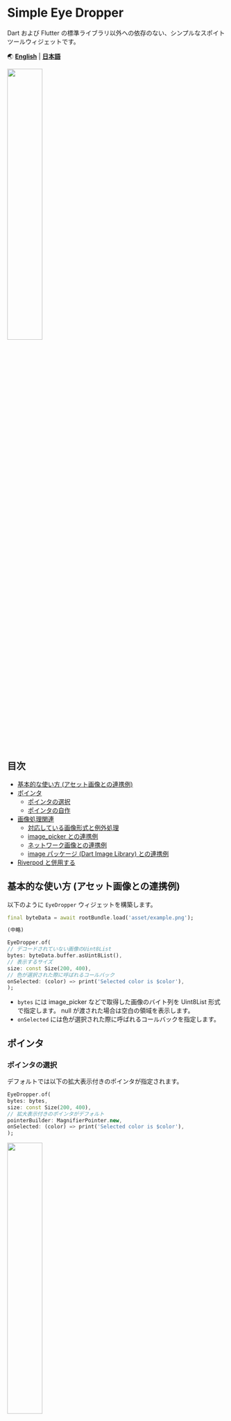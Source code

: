 # Simple Eye Dropper

Dart および Flutter の標準ライブラリ以外への依存のない、シンプルなスポイトツールウィジェットです。

🌏
[**English**](https://github.com/satoshiiorg/simple_eye_dropper/blob/master/README.md) |
[**日本語**](https://github.com/satoshiiorg/simple_eye_dropper/blob/master/README.ja.md)

<img src="https://user-images.githubusercontent.com/36852007/225324832-6ca002f4-5bee-4bb9-b9d6-47702a12df7d.png" alt="" width="40%" height="40%" >  

## 目次
- [基本的な使い方 (アセット画像との連携例)](#基本的な使い方-アセット画像との連携例)
- [ポインタ](#ポインタ)
  - [ポインタの選択](#ポインタの選択)
  - [ポインタの自作](#ポインタの自作)
- [画像処理関連](#画像処理関連)
  - [対応している画像形式と例外処理](#対応している画像形式と例外処理)
  - [image_picker との連携例](#image_picker-との連携例)
  - [ネットワーク画像との連携例](#ネットワーク画像との連携例)
  - [image パッケージ (Dart Image Library) との連携例](#image-パッケージ-Dart-Image-Library-との連携例)
- [Riverpod と併用する](#Riverpod-と併用する)

## 基本的な使い方 (アセット画像との連携例)

以下のように `EyeDropper` ウィジェットを構築します。

```dart
final byteData = await rootBundle.load('asset/example.png');

(中略)

EyeDropper.of(
// デコードされていない画像のUint8List
bytes: byteData.buffer.asUint8List(),
// 表示するサイズ
size: const Size(200, 400),
// 色が選択された際に呼ばれるコールバック
onSelected: (color) => print('Selected color is $color'),
);
```

- `bytes` には image_picker などで取得した画像のバイト列を Uint8List 形式で指定します。
  null が渡された場合は空白の領域を表示します。
- `onSelected` には色が選択された際に呼ばれるコールバックを指定します。

## ポインタ

### ポインタの選択

デフォルトでは以下の拡大表示付きのポインタが指定されます。

```dart
EyeDropper.of(
bytes: bytes,
size: const Size(200, 400),
// 拡大表示付きのポインタがデフォルト
pointerBuilder: MagnifierPointer.new,
onSelected: (color) => print('Selected color is $color'),
);
```

<img src="https://user-images.githubusercontent.com/36852007/225324832-6ca002f4-5bee-4bb9-b9d6-47702a12df7d.png" alt="" width="40%" height="40%" >  

以下のようなシンプルなポインタを指定することもできます。

```dart
EyeDropper.of(
bytes: bytes,
size: const Size(200, 400),
// 拡大表示のないシンプルな小さな四角のポインタ
pointerBuilder: (_, __) => SimplePointer(),
onSelected: (color) => print('Selected color is $color'),
);
```

<img src="https://user-images.githubusercontent.com/36852007/225325274-0a21a598-e94c-4aba-862c-936f48c9b4b3.png" alt="" width="40%" height="40%" >  

以下は拡大表示付きの円形のポインタの例です。

```dart
EyeDropper.of(
bytes: bytes,
size: const Size(200, 400),
// 拡大表示付きの円形のポインタ
pointerBuilder: CircleMagnifierPointer.new,
onSelected: (color) => print('Selected color is $color'),
);
```

<img src="https://user-images.githubusercontent.com/36852007/226092922-eb360ceb-dfca-40fd-a6e0-e1bb3c08a6f6.png" alt="" width="40%" height="40%" >  

どのポインタにもいくつかパラメタが用意されており、多少カスタマイズすることができます。

```dart
EyeDropper.of(
bytes: bytes,
size: const Size(200, 400),
// 拡大表示付きのポインタをカスタマイズ
pointerBuilder: (uiImage, ratio) => MagnifierPointer(
uiImage,
ratio,
// 拡大倍率
magnification: 2.5,
// 拡大部分のサイズ
outerRectSize: 101,
// 囲みの太さ
outerStrokeWidth: 3,
// 中心表示のサイズ
innerRectSize: 9,
// 中心表示の囲みの太さ
innerStrokeWidth: 3,
),
onSelected: (color) => print('Selected color is $color'),
);
```

<img src="https://user-images.githubusercontent.com/36852007/225325531-63dc3de8-bfe4-4254-8c75-7e79fb6e2beb.png" alt="" width="40%" height="40%" >  


### ポインタの自作

`Pointer` クラスを継承することで、より自分好みのポインタを作成することもできます。  
実装の仕方は `CircleMagnifierPointer` クラスのコードなどを参考にしてください。


## 画像処理関連

### 対応している画像形式と例外処理

dart:ui の [instantiateImageCodec](https://api.flutter.dev/flutter/dart-ui/instantiateImageCodec.html)
関数に準じています。  
少なくとも JPEG・PNG・GIF・アニメーションGIF・WebP・アニメーションWebP・BMP・WBMP に対応しているはずです。

`bytes` に対応していない画像形式の Uint8List を渡した場合は `ImageInitializationException` が発生します。  
`bytes` に `null` を渡した場合は空白の領域が表示されます。

### image_picker との連携例

```dart
final picker = ImagePicker();
final image = await picker.pickImage(source: ImageSource.gallery);
if(image == null) {
return;
}
final bytes = await image.readAsBytes();

(中略)

EyeDropper.of(
bytes: bytes,
size: const Size(200, 400),
onSelected: (color) => print('Selected color is $color'),
);
```

実際には async/await への対応のため `FutureBuilder` などを使用することになるでしょう。  
詳細なコーディング例は
[example/lib/main.dart](https://github.com/satoshiiorg/simple_eye_dropper/blob/master/example/lib/main.dart)
を参照してください。


### ネットワーク画像との連携例

例えば [http](https://pub.dev/packages/http) パッケージを利用する場合、以下のようにできます。

```dart
import 'package:http/http.dart' as http;

(中略)

final response = await http.get(Uri.parse('https://example.org/sample.jpg'));

(中略)

EyeDropper.of(
bytes: response.bodyBytes,
size: const Size(200, 400),
onSelected: (color) => print('Selected color is $color'),
);
```

基本的にはレスポンスボディをそのまま `bytes` に渡すだけです。

### image パッケージ (Dart Image Library) との連携例

[image](https://pub.dev/packages/image) パッケージ (Dart Image Library) で加工した画像を EyeDropper
に渡したいような場合は、以下のように `img.encodeXXX` で再度エンコードした Uint8List を渡してください。

```dart
import 'package:image/image.dart' as img;

(中略)

final imgImage = img.decodeImage(bytes);
final grayImage = img.grayscale(imgImage!);
grayBytes = img.encodeJpg(grayImage);

(中略)

EyeDropper.of(
bytes: grayBytes,
size: const Size(200, 400),
onSelected: (color) => print('Selected color is $color'),
);
```

## Riverpod と併用する

EyeDropper を [Riverpod](https://riverpod.dev/) の ConsumerWidget や ConsumerStatefulWidget
などと併用すると、EyeDropper ごと再描画が行われてしまいポインタが表示されない場合があります。

```dart
// NG例
import 'package:flutter_riverpod/flutter_riverpod.dart';

final colorProvider = StateProvider<Color>((ref) => Colors.white);

class MyHomePage extends ConsumerWidget {

  (中略)

  // 選択された色のカラーコードを表示
  Text(ref.watch(colorProvider).toString()),

  (中略)

}
```

このような場合、ConsumerWidget や ConsumerStatefulWidget の build の引数として渡された `ref`
をそのまま使用する代わりに、
[Consumer](https://pub.dev/documentation/flutter_riverpod/latest/flutter_riverpod/Consumer-class.html)
を使用して再描画の範囲を指定してください。

```dart
// OK例
class MyHomePage extends ConsumerWidget {

  (中略)

  // 選択された色のカラーコードを表示
  Consumer(
  builder: (_, ref, __) {
  return Text(ref.watch(colorProvider).toString());
  },
  ),

  (中略)

}
```

